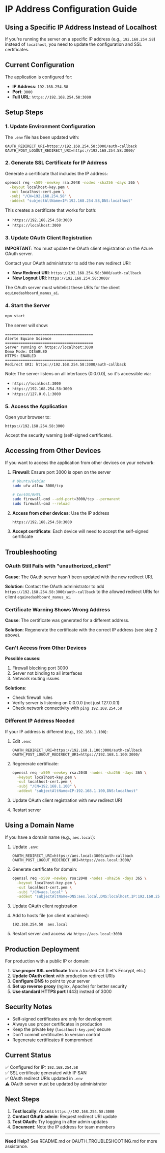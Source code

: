 # IP Address Configuration Guide

## Using a Specific IP Address Instead of Localhost

If you're running the server on a specific IP address (e.g., `192.168.254.58`) instead of `localhost`, you need to update the configuration and SSL certificates.

## Current Configuration

The application is configured for:
- **IP Address**: `192.168.254.58`
- **Port**: `3000`
- **Full URL**: `https://192.168.254.58:3000`

## Setup Steps

### 1. Update Environment Configuration

The `.env` file has been updated with:

```env
OAUTH_REDIRECT_URI=https://192.168.254.58:3000/auth-callback
OAUTH_POST_LOGOUT_REDIRECT_URI=https://192.168.254.58:3000/
```

### 2. Generate SSL Certificate for IP Address

Generate a certificate that includes the IP address:

```bash
openssl req -x509 -newkey rsa:2048 -nodes -sha256 -days 365 \
  -keyout localhost-key.pem \
  -out localhost-cert.pem \
  -subj "/CN=192.168.254.58" \
  -addext "subjectAltName=IP:192.168.254.58,DNS:localhost"
```

This creates a certificate that works for both:
- `https://192.168.254.58:3000`
- `https://localhost:3000`

### 3. Update OAuth Client Registration

**IMPORTANT**: You must update the OAuth client registration on the Azure OAuth server.

Contact your OAuth administrator to add the new redirect URI:
- **New Redirect URI**: `https://192.168.254.58:3000/auth-callback`
- **New Logout URI**: `https://192.168.254.58:3000/`

The OAuth server must whitelist these URIs for the client `equinedashboard_manus_ai`.

### 4. Start the Server

```bash
npm start
```

The server will show:

```
========================================
Alerte Equine Science
========================================
Server running on https://localhost:3000
Demo Mode: DISABLED
HTTPS: ENABLED
========================================
Redirect URI: https://192.168.254.58:3000/auth-callback
```

Note: The server listens on all interfaces (0.0.0.0), so it's accessible via:
- `https://localhost:3000`
- `https://192.168.254.58:3000`
- `https://127.0.0.1:3000`

### 5. Access the Application

Open your browser to:

```
https://192.168.254.58:3000
```

Accept the security warning (self-signed certificate).

## Accessing from Other Devices

If you want to access the application from other devices on your network:

1. **Firewall**: Ensure port 3000 is open on the server
   ```bash
   # Ubuntu/Debian
   sudo ufw allow 3000/tcp
   
   # CentOS/RHEL
   sudo firewall-cmd --add-port=3000/tcp --permanent
   sudo firewall-cmd --reload
   ```

2. **Access from other devices**: Use the IP address
   ```
   https://192.168.254.58:3000
   ```

3. **Accept certificate**: Each device will need to accept the self-signed certificate

## Troubleshooting

### OAuth Still Fails with "unauthorized_client"

**Cause**: The OAuth server hasn't been updated with the new redirect URI.

**Solution**: Contact the OAuth administrator to add `https://192.168.254.58:3000/auth-callback` to the allowed redirect URIs for client `equinedashboard_manus_ai`.

### Certificate Warning Shows Wrong Address

**Cause**: The certificate was generated for a different address.

**Solution**: Regenerate the certificate with the correct IP address (see step 2 above).

### Can't Access from Other Devices

**Possible causes**:
1. Firewall blocking port 3000
2. Server not binding to all interfaces
3. Network routing issues

**Solutions**:
- Check firewall rules
- Verify server is listening on 0.0.0.0 (not just 127.0.0.1)
- Check network connectivity with `ping 192.168.254.58`

### Different IP Address Needed

If your IP address is different (e.g., `192.168.1.100`):

1. Edit `.env`:
   ```env
   OAUTH_REDIRECT_URI=https://192.168.1.100:3000/auth-callback
   OAUTH_POST_LOGOUT_REDIRECT_URI=https://192.168.1.100:3000/
   ```

2. Regenerate certificate:
   ```bash
   openssl req -x509 -newkey rsa:2048 -nodes -sha256 -days 365 \
     -keyout localhost-key.pem \
     -out localhost-cert.pem \
     -subj "/CN=192.168.1.100" \
     -addext "subjectAltName=IP:192.168.1.100,DNS:localhost"
   ```

3. Update OAuth client registration with new redirect URI

4. Restart server

## Using a Domain Name

If you have a domain name (e.g., `aes.local`):

1. Update `.env`:
   ```env
   OAUTH_REDIRECT_URI=https://aes.local:3000/auth-callback
   OAUTH_POST_LOGOUT_REDIRECT_URI=https://aes.local:3000/
   ```

2. Generate certificate for domain:
   ```bash
   openssl req -x509 -newkey rsa:2048 -nodes -sha256 -days 365 \
     -keyout localhost-key.pem \
     -out localhost-cert.pem \
     -subj "/CN=aes.local" \
     -addext "subjectAltName=DNS:aes.local,DNS:localhost,IP:192.168.254.58"
   ```

3. Update OAuth client registration

4. Add to hosts file (on client machines):
   ```
   192.168.254.58  aes.local
   ```

5. Restart server and access via `https://aes.local:3000`

## Production Deployment

For production with a public IP or domain:

1. **Use proper SSL certificate** from a trusted CA (Let's Encrypt, etc.)
2. **Update OAuth client** with production redirect URIs
3. **Configure DNS** to point to your server
4. **Set up reverse proxy** (nginx, Apache) for better security
5. **Use standard HTTPS port** (443) instead of 3000

## Security Notes

- Self-signed certificates are only for development
- Always use proper certificates in production
- Keep the private key (`localhost-key.pem`) secure
- Don't commit certificates to version control
- Regenerate certificates if compromised

## Current Status

✅ Configured for IP: `192.168.254.58`  
✅ SSL certificate generated with IP SAN  
✅ OAuth redirect URIs updated in `.env`  
⚠️ OAuth server must be updated by administrator  

## Next Steps

1. **Test locally**: Access `https://192.168.254.58:3000`
2. **Contact OAuth admin**: Request redirect URI update
3. **Test OAuth**: Try logging in after admin updates
4. **Document**: Note the IP address for team members

---

**Need Help?** See README.md or OAUTH_TROUBLESHOOTING.md for more assistance.

